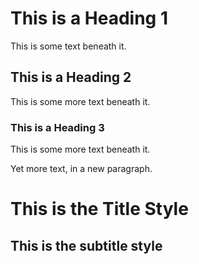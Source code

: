 # This is a Heading 1

This is some text beneath it.

## This is a Heading 2

This is some more text beneath it.

### This is a Heading 3

This is some more text beneath it.

Yet more text, in a new paragraph.

# This is the Title Style

## This is the subtitle style